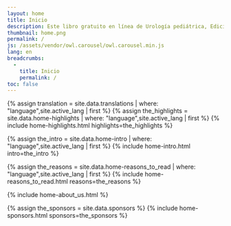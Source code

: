 ```yaml
---
layout: home
title: Inicio
description: Este libro gratuito en línea de Urología pediátrica, Edición 2.0, presenta temas que se actualizan con frecuencia, como el manejo de la hidronefrosis, técnicas de hipospadias, enfoques para la infección del tracto urinario, información sobre disfunción intestinal y vesical, vejiga neurogénica, oncología urológica pediátrica y mucho más.
thumbnail: home.png
permalink: /
js: /assets/vendor/owl.carousel/owl.carousel.min.js
lang: en
breadcrumbs: 
  - 
    title: Inicio
    permalink: /
toc: false
---
```


{% assign translation = site.data.translations | where: "language",site.active_lang | first %}
{% assign the_highlights = site.data.home-highlights | where: "language",site.active_lang | first %}
{% include home-highlights.html highlights=the_highlights %}

{% assign the_intro = site.data.home-intro | where: "language",site.active_lang | first %}
{% include home-intro.html intro=the_intro %}

{% assign the_reasons = site.data.home-reasons_to_read | where: "language",site.active_lang | first %}
{% include home-reasons_to_read.html reasons=the_reasons %}

{% include home-about_us.html %}

{% assign the_sponsors = site.data.sponsors %}
{% include home-sponsors.html sponsors=the_sponsors %}